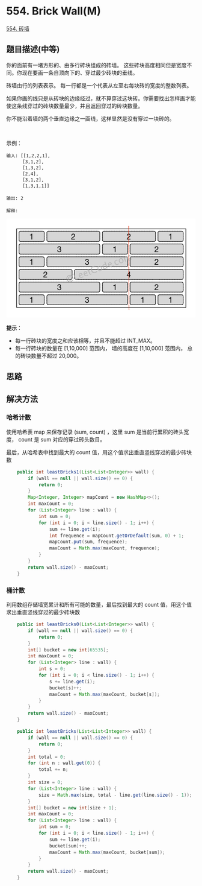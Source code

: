 
# 554. Brick Wall(M)
 
[554. 砖墙](https://leetcode-cn.com/problems/brick-wall/)

## 题目描述(中等)

你的面前有一堵方形的、由多行砖块组成的砖墙。 这些砖块高度相同但是宽度不同。你现在要画一条自顶向下的、穿过最少砖块的垂线。

砖墙由行的列表表示。 每一行都是一个代表从左至右每块砖的宽度的整数列表。

如果你画的线只是从砖块的边缘经过，就不算穿过这块砖。你需要找出怎样画才能使这条线穿过的砖块数量最少，并且返回穿过的砖块数量。

你不能沿着墙的两个垂直边缘之一画线，这样显然是没有穿过一块砖的。

 

示例：
```
输入: [[1,2,2,1],
      [3,1,2],
      [1,3,2],
      [2,4],
      [3,1,2],
      [1,3,1,1]]

输出: 2

解释: 
```
![](../assets/leetcode-note/501-600/554-p-1.png)

**提示**：

- 每一行砖块的宽度之和应该相等，并且不能超过 INT_MAX。
- 每一行砖块的数量在 [1,10,000] 范围内， 墙的高度在 [1,10,000] 范围内， 总的砖块数量不超过 20,000。


## 思路



## 解决方法

### 哈希计数

使用哈希表 map 来保存记录 (sum, count) ，这里 sum 是当前行累积的砖头宽度， count 是 sum 对应的穿过砖头数目。

最后，从哈希表中找到最大的 count 值，用这个值求出垂直竖线穿过的最少砖块数

```java
    public int leastBricks1(List<List<Integer>> wall) {
        if (wall == null || wall.size() == 0) {
            return 0;
        }
        Map<Integer, Integer> mapCount = new HashMap<>();
        int maxCount = 0;
        for (List<Integer> line : wall) {
            int sum = 0;
            for (int i = 0; i < line.size() - 1; i++) {
                sum += line.get(i);
                int frequence = mapCount.getOrDefault(sum, 0) + 1;
                mapCount.put(sum, frequence);
                maxCount = Math.max(maxCount, frequence);
            }
        }
        return wall.size() - maxCount;
    }
```

### 桶计数

利用数组存储墙宽累计和所有可能的数量，最后找到最大的 count 值，用这个值求出垂直竖线穿过的最少砖块数

```java
    public int leastBricks0(List<List<Integer>> wall) {
        if (wall == null || wall.size() == 0) {
            return 0;
        }
        int[] bucket = new int[65535];
        int maxCount = 0;
        for (List<Integer> line : wall) {
            int s = 0;
            for (int i = 0; i < line.size() - 1; i++) {
                s += line.get(i);
                bucket[s]++;
                maxCount = Math.max(maxCount, bucket[s]);
            }
        }
        return wall.size() - maxCount;
    }
```

```java
    public int leastBricks(List<List<Integer>> wall) {
        if (wall == null || wall.size() == 0) {
            return 0;
        }
        int total = 0;
        for (int n : wall.get(0)) {
            total += n;
        }
        int size = 0;
        for (List<Integer> line : wall) {
            size = Math.max(size, total - line.get(line.size() - 1));
        }
        int[] bucket = new int[size + 1];
        int maxCount = 0;
        for (List<Integer> line : wall) {
            int sum = 0;
            for (int i = 0; i < line.size() - 1; i++) {
                sum += line.get(i);
                bucket[sum]++;
                maxCount = Math.max(maxCount, bucket[sum]);
            }
        }
        return wall.size() - maxCount;
    }
```